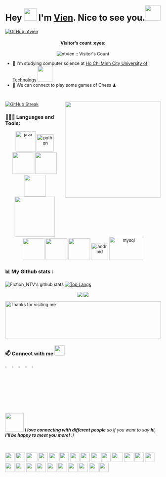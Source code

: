 <h1 align="center">Hey <img src="https://raw.githubusercontent.com/ShahriarShafin/ShahriarShafin/main/Assets/hi.gif" width="40px"/> I'm <a href="https://shahriarshafin.me/" target="_blank">Vien</a>. Nice to see you.<img src="https://media.giphy.com/media/mGcNjsfWAjY5AEZNw6/giphy.gif" width="50"></h1>

[![GitHub ntvien](https://img.shields.io/github/followers/ntvien?label=follow&style=social)](https://github.com/ntvien)

<h4 align="center">Visitor's count :eyes:</h4>
<p align="center"><img src="https://profile-counter.glitch.me/{ntvien}/count.svg" alt="ntvien :: Visitor's Count" /></p>

- 🏦 I'm studying computer science at [Ho Chi Minh City University of Technology](https://www.hcmut.edu.vn/vi) <img src="https://media.giphy.com/media/fYSnHlufseco8Fh93Z/giphy.gif" width="50">      
- 👯 We can connect to play some games of Chess ♟

<br>
<p><img align="right" src="https://raw.githubusercontent.com/ShahriarShafin/ShahriarShafin/main/Assets/programmer.gif" width="310px"></p>

[![GitHub Streak](https://github-readme-streak-stats.herokuapp.com/?user=ntvien&theme=tokyonight_duo)](https://github.com/DenverCoder1/github-readme-streak-stats)



### 👨🏻‍💻 Languages and Tools:

<p align="center">
    <img src="https://www.vectorlogo.zone/logos/java/java-icon.svg" alt="java" width="65" height="65"/> 
    <img src="https://www.vectorlogo.zone/logos/python/python-icon.svg" alt="python" width="55" height="55"/>
    <img src="https://raw.githubusercontent.com/ShahriarShafin/ShahriarShafin/main/Assets/html.gif" width="70">
    <img src="https://raw.githubusercontent.com/ShahriarShafin/ShahriarShafin/main/Assets/css.gif" width="70">
    <img src="https://raw.githubusercontent.com/ShahriarShafin/ShahriarShafin/main/Assets/js.webp" width="70">
    <img src="https://raw.githubusercontent.com/ShahriarShafin/ShahriarShafin/main/Assets/git.gif" width="130">
    <img src="https://raw.githubusercontent.com/ShahriarShafin/ShahriarShafin/main/Assets/bootstrap.gif" width="70">
    <img src="https://raw.githubusercontent.com/ShahriarShafin/ShahriarShafin/main/Assets/github.webp" width="70">
    <img src="https://raw.githubusercontent.com/ShahriarShafin/ShahriarShafin/main/Assets/vscode.webp" width="70">
    <img src="https://www.vectorlogo.zone/logos/android/android-icon.svg" alt="android" width="55" height="55"/>
    <img src="https://www.vectorlogo.zone/logos/mysql/mysql-ar21.svg" alt="mysql" width="110" height="75"/> 
</p>


### 📊 My Github stats :

![Fiction_NTV's github stats](https://github-readme-stats.vercel.app/api?username=ntvien&show_icons=true&title_color=ffc857&icon_color=8ac926&text_color=daf7dc&bg_color=151515&hide=["stars"])
[![Top Langs](https://github-readme-stats.vercel.app/api/top-langs/?username=ntvien&layout=compact&text_color=daf7dc&bg_color=151515)](https://github.com/anuraghazra/github-readme-stats)


<p align="center">
<a href="https://github.com/ntvien/SmartFoodCourtBK" target="_blank"><img align="center" src="https://github-readme-stats.vercel.app/api/pin/?username=ntvien&repo=SmartFoodCourtBK&theme=gruvbox"></a>
<a href="https://github.com/ntvien/EbookStore_Assignment_201" target="_blank"><img align="center" src="https://github-readme-stats.vercel.app/api/pin/?username=ntvien&repo=EbookStore_Assignment_201&theme=gruvbox"></a>
</p>



<img height="120" alt="Thanks for visiting me" width="100%" src="https://raw.githubusercontent.com/BrunnerLivio/brunnerlivio/master/images/marquee.svg" />


### 📫 Connect with me <img src="https://raw.githubusercontent.com/ShahriarShafin/ShahriarShafin/main/Assets/handshake.gif" height="32px">
 
[<img src="https://github.com/sciencepal/sciencepal/blob/master/assets/discord-round.svg" width="3.5%"/>](https://discord.com/channels/746736983073882273/746736983073882276)
[<img src="https://raw.githubusercontent.com/peterthehan/peterthehan/master/assets/facebook.svg" width="3.5%"/>](https://www.facebook.com/fiction.ntv/)
[<img src="https://img.icons8.com/fluent/48/000000/instagram-new.png" width="3.5%"/>](https://www.instagram.com/nt_vien/)
[<img src="https://raw.githubusercontent.com/peterthehan/peterthehan/master/assets/youtube.svg" width="3.5%"/>](https://www.youtube.com/channel/UCsXXYMQKcEyRaO7-RoEkoYg)
<a href="mailto:thevien898@gmail.com"> <img src="https://img.icons8.com/fluent/48/000000/gmail.png" width="3.5%"/> </a>


<img src="https://media.giphy.com/media/LnQjpWaON8nhr21vNW/giphy.gif" width="60"> <em><b>I love connecting with different people</b> so if you want to say <b>hi, I'll be happy to meet you more!</b> :)</em>
<br>
<br>
<br>
<div>
    <img src="https://cultofthepartyparrot.com/parrots/hd/githubparrot.gif" width="30" height="30"/>
    <img src="https://cultofthepartyparrot.com/flags/hd/indiaparrot.gif" width="30" height="30"/>
    <img src="https://cultofthepartyparrot.com/parrots/asyncparrot.gif" width="36" height="30"/>
    <img src="https://cultofthepartyparrot.com/parrots/exceptionallyfastparrot.gif" width="30" height="30"/>
    <img src="https://cultofthepartyparrot.com/parrots/hd/60fpsparrot.gif" width="30" height="30"/>
    <img src="https://cultofthepartyparrot.com/parrots/hd/jumpingparrot.gif" width="30" height="30"/>
    <img src="https://cultofthepartyparrot.com/parrots/hd/opensourceparrot.gif" width="30" height="30"/>
    <img src="https://cultofthepartyparrot.com/parrots/hd/dealwithitnowparrot.gif" width="30" height="30"/>
    <img src="https://cultofthepartyparrot.com/parrots/hd/hypnoparrotlight.gif" width="30" height="30"/>
    <img src="https://cultofthepartyparrot.com/parrots/databaseparrot.gif" width="30" height="30"/>
    <img src="https://cultofthepartyparrot.com/parrots/fixparrot.gif" width="36" height="30"/>
    <img src="https://cultofthepartyparrot.com/parrots/hd/laptop_parrot.gif" width="30" height="30"/>
    <img src="https://cultofthepartyparrot.com/parrots/hd/spinningparrot.gif" width="30" height="30"/>
    <img src="https://cultofthepartyparrot.com/parrots/hd/levitationparrot.gif" width="30" height="30"/>
    <img src="https://cultofthepartyparrot.com/parrots/hd/meldparrot.gif" width="30" height="30"/>
    <img src="https://cultofthepartyparrot.com/parrots/slomoparrot.gif" width="30" height="30"/>
    <img src="https://cultofthepartyparrot.com/parrots/hd/moonwalkingparrot.gif" width="30" height="30"/>
    <img src="https://cultofthepartyparrot.com/parrots/hd/stableparrot.gif" width="30" height="30"/>
    <img src="https://cultofthepartyparrot.com/parrots/hd/scienceparrot.gif" width="30" height="30"/>
    <img src="https://cultofthepartyparrot.com/parrots/hd/pirateparrot.gif" width="30" height="30"/>
    <img src="https://cultofthepartyparrot.com/parrots/hd/footballparrot.gif" width="30" height="30"/>
    <img src="https://cultofthepartyparrot.com/parrots/hd/illuminatiparrot.gif" width="30" height="30"/>
    <img src="https://cultofthepartyparrot.com/parrots/hd/hypnoparrotdark.gif" width="30" height="30"/>
    <img src="https://cultofthepartyparrot.com/parrots/hd/mustacheparrot.gif" width="30" height="30"/>
</div>
